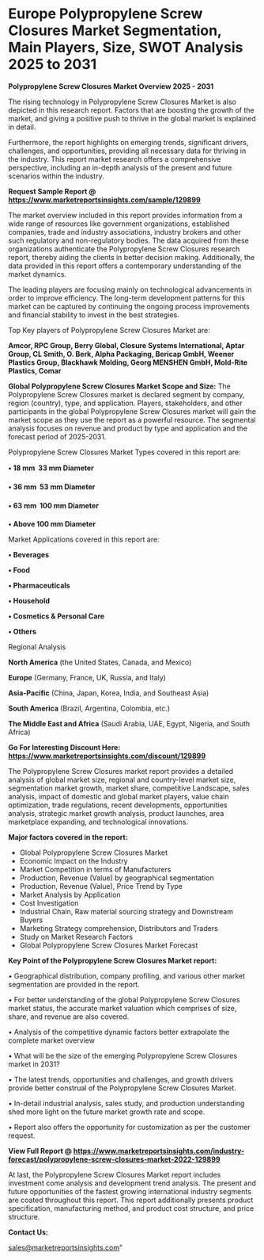 # Europe Polypropylene Screw Closures Market Segmentation, Main Players, Size, SWOT Analysis 2025 to 2031

<Strong> Polypropylene Screw Closures Market Overview 2025 - 2031</strong>

The rising technology in Polypropylene Screw Closures Market is also depicted in this research report. Factors that are boosting the growth of the market, and giving a positive push to thrive in the global market is explained in detail.

Furthermore, the report highlights on emerging trends, significant drivers, challenges, and opportunities, providing all necessary data for thriving in the industry. This report market research offers a comprehensive perspective, including an in-depth analysis of the present and future scenarios within the industry.

<strong>Request Sample Report @ <a href=https://www.marketreportsinsights.com/sample/129899>https://www.marketreportsinsights.com/sample/129899</a></strong>

The market overview included in this report provides information from a wide range of resources like government organizations, established companies, trade and industry associations, industry brokers and other such regulatory and non-regulatory bodies. The data acquired from these organizations authenticate the Polypropylene Screw Closures research report, thereby aiding the clients in better decision making. Additionally, the data provided in this report offers a contemporary understanding of the market dynamics.

The leading players are focusing mainly on technological advancements in order to improve efficiency. The long-term development patterns for this market can be captured by continuing the ongoing process improvements and financial stability to invest in the best strategies.

Top Key players of Polypropylene Screw Closures Market are:

<strong>Amcor, RPC Group, Berry Global, Closure Systems International, Aptar Group, CL Smith, O. Berk, Alpha Packaging, Bericap GmbH, Weener Plastics Group, Blackhawk Molding, Georg MENSHEN GmbH, Mold-Rite Plastics, Comar</strong>

<strong><b>Global Polypropylene Screw Closures Market Scope and Size:</b></strong>
The Polypropylene Screw Closures market is declared segment by company, region (country), type, and application. Players, stakeholders, and other participants in the global Polypropylene Screw Closures market will gain the market scope as they use the report as a powerful resource. The segmental analysis focuses on revenue and product by type and application and the forecast period of 2025-2031.

Polypropylene Screw Closures Market Types covered in this report are:

<strong>• 18 mm  33 mm Diameter

• 36 mm  53 mm Diameter

• 63 mm  100 mm Diameter

• Above 100 mm Diameter</strong>

Market Applications covered in this report are:

<strong>• Beverages

• Food

• Pharmaceuticals

• Household

• Cosmetics & Personal Care

• Others</strong> 

Regional Analysis

<strong>North America</strong> (the United States, Canada, and Mexico)

<strong>Europe</strong> (Germany, France, UK, Russia, and Italy)

<strong>Asia-Pacific</strong> (China, Japan, Korea, India, and Southeast Asia)

<strong>South America</strong> (Brazil, Argentina, Colombia, etc.)

<strong>The Middle East and Africa</strong> (Saudi Arabia, UAE, Egypt, Nigeria, and South Africa)

<strong>Go For Interesting Discount Here: <a href=https://www.marketreportsinsights.com/discount/129899>https://www.marketreportsinsights.com/discount/129899</a></strong>

The Polypropylene Screw Closures market report provides a detailed analysis of global market size, regional and country-level market size, segmentation market growth, market share, competitive Landscape, sales analysis, impact of domestic and global market players, value chain optimization, trade regulations, recent developments, opportunities analysis, strategic market growth analysis, product launches, area marketplace expanding, and technological innovations.

<strong><b>Major factors covered in the report:</b></strong>
<ul>
  <li>Global Polypropylene Screw Closures Market </li>
  <li>Economic Impact on the Industry</li>
  <li>Market Competition in terms of Manufacturers</li>
  <li>Production, Revenue (Value) by geographical segmentation</li>
  <li>Production, Revenue (Value), Price Trend by Type</li>
  <li>Market Analysis by Application</li>
  <li>Cost Investigation</li>
  <li>Industrial Chain, Raw material sourcing strategy and Downstream Buyers</li>
  <li>Marketing Strategy comprehension, Distributors and Traders</li>
  <li>Study on Market Research Factors</li>
  <li>Global Polypropylene Screw Closures Market Forecast</li>
</ul>

<strong><b>Key Point of the Polypropylene Screw Closures Market report:</b></strong>

• Geographical distribution, company profiling, and various other market segmentation are provided in the report.

• For better understanding of the global Polypropylene Screw Closures market status, the accurate market valuation which comprises of size, share, and revenue are also covered.

• Analysis of the competitive dynamic factors better extrapolate the complete market overview

• What will be the size of the emerging Polypropylene Screw Closures market in 2031?

• The latest trends, opportunities and challenges, and growth drivers provide better construal of the Polypropylene Screw Closures Market.

• In-detail industrial analysis, sales study, and production understanding shed more light on the future market growth rate and scope.

• Report also offers the opportunity for customization as per the customer request.

<strong><b>View Full Report @ <a href=https://www.marketreportsinsights.com/industry-forecast/polypropylene-screw-closures-market-2022-129899>https://www.marketreportsinsights.com/industry-forecast/polypropylene-screw-closures-market-2022-129899</a></b></strong>


At last, the Polypropylene Screw Closures Market report includes investment come analysis and development trend analysis. The present and future opportunities of the fastest growing international industry segments are coated throughout this report. This report additionally presents product specification, manufacturing method, and product cost structure, and price structure.

<strong>Contact Us:</strong>

sales@marketreportsinsights.com"
